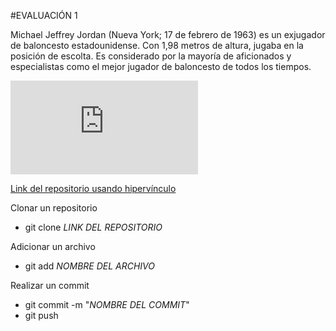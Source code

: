 #EVALUACIÓN 1

Michael Jeffrey Jordan (Nueva York; 17 de febrero de 1963) es un exjugador de baloncesto estadounidense. Con 1,98 metros de altura, jugaba en la posición de escolta. Es considerado por la mayoría de aficionados y especialistas como el mejor jugador de baloncesto de todos los tiempos.

![This is an image](https://www.biografiasyvidas.com/biografia/j/jordan_michael.htm)

[Link del repositorio usando hipervínculo](https://github.com/jfUPB/sc-2022-20-eval1-JU4NP4260.git)

Clonar un repositorio
- git clone *LINK DEL REPOSITORIO*

Adicionar un archivo
- git add *NOMBRE DEL ARCHIVO*

Realizar un commit
- git commit -m "*NOMBRE DEL COMMIT*"
- git push 

